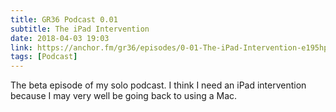 ```yaml
---
title: GR36 Podcast 0.01
subtitle: The iPad Intervention
date: 2018-04-03 19:03
link: https://anchor.fm/gr36/episodes/0-01-The-iPad-Intervention-e195hp
tags: [Podcast]
---
```

The beta episode of my solo podcast. I think I need an iPad intervention because I may very well be going back to using a Mac.

